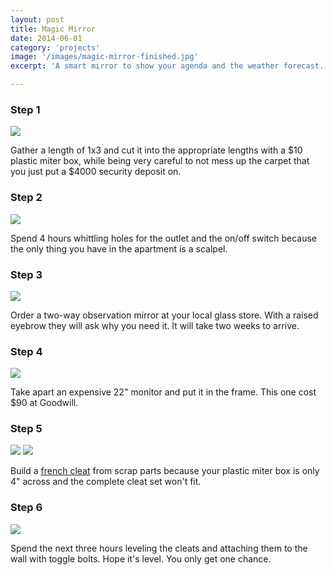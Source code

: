 ```yaml
---
layout: post
title: Magic Mirror
date: 2014-06-01
category: 'projects'
image: '/images/magic-mirror-finished.jpg'
excerpt: 'A smart mirror to show your agenda and the weather forecast.'

---
```


### Step 1

![](/images/magic-mirror-frame.jpg)

Gather a length of 1x3 and cut it into the appropriate lengths with a $10 plastic miter box,
while being very careful to not mess up the carpet that you just put a $4000 security deposit on.

### Step 2

![](/images/magic-mirror-plug.jpg)

Spend 4 hours whittling holes for the outlet and the on/off switch because the only thing you have in the apartment is a scalpel.

### Step 3

![](/images/magic-mirror-glass.jpg)

Order a two-way observation mirror at your local glass store. With a raised eyebrow they will ask why you need it. It will take two weeks to arrive.

### Step 4

![](/images/magic-mirror-monitor.jpg)

Take apart an expensive 22" monitor and put it in the frame. This one cost $90 at Goodwill.

### Step 5

![](/images/magic-mirror-cleat.jpg)
![](/images/magic-mirror-cleat-finished.jpg)

Build a [french cleat](https://en.wikipedia.org/wiki/French_cleat) from scrap parts because your plastic miter box is only 4" across and the complete cleat set won't fit.

### Step 6

![](/images/magic-mirror-finished.jpg)

Spend the next three hours leveling the cleats and attaching them to the wall with toggle bolts. Hope it's level. You only get one chance.
